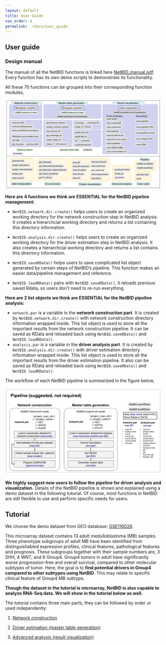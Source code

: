 ```yaml
---
layout: default
title: User Guide
nav_order: 4
permalink:  /docs/user_guide
---
```


## User guide

### Design manual

The manual of all the NetBID functions is linked here [NetBID_manual.pdf](https://github.com/jyyulab/NetBID-dev/blob/master/NetBID_manual.pdf). 
Every function has its own demo scripts to demonstrate its functionality.

All these 70 functions can be grouped into their corresponding function modules,

![function group](function_group.png)

**Here are 4 functions we think are ESSENTIAL for the NetBID pipeline management:**

- `NetBID.network.dir.create()` helps users to create an organized working directory for the network construction step in NetBID analysis. It creates a hierarchcial working directory and returns a list containing this directory information. 

- `NetBID.analysis.dir.create()`  helps users to create an organized working directory for the driver estimation step in NetBID analysis. It also creates a hierarchcial working directory and returns a list contains this directory information.

- `NetBID.saveRData()` helps users to save complicated list object generated by certain steps of NetBID’s pipeline. This function makes an easier data/pipeline management and reference.

- `NetBID.loadRData()` pairs with `NetBID.saveRData()`, it reloads previous saved Rdata, so users don't need to re-run everything.

**Here are 2 list objects we think are ESSENTIAL for the NetBID pipeline analysis:**

- `network.par` is a variable in the **network construction part**. It is created by `NetBID.network.dir.create()` with network construction directory information wrapped inside. This list object is used to store all the important results from the network construction pipeline. It can be saved as RData and reloaded back using `NetBID.saveRData()` and  `NetBID.loadRData()`.
- `analysis.par` is a variable in the **driver analysis part**. It is created by `NetBID.analysis.dir.create()` with driver estimation directory information wrapped inside. This list object is used to store all the important results from the driver estimation pipeline. It also can be saved as RData and reloaded back using `NetBID.saveRData()` and  `NetBID.loadRData()`.

The workflow of each NetBID pipeline is summarized in the figure below,

![pipeline part](pipeline_part.png)

**We highly suggest new users to follow the pipeline for driver analysis and visualization.** Details of the NetBID pipeline is shown and explained using a demo dataset in the following tutorial.
Of course, most functions in NetBID are still flexible to use and perform specific needs for users.

## Tutorial
 
We choose the demo dataset from GEO database: [GSE116028](https://www.ncbi.nlm.nih.gov/geo/query/acc.cgi?acc=GSE116028). 

This microarray dataset contains 13 adult medulloblastoma (MB) samples. 
Three phenotype subgroups of adult MB have been identified from distinguishabled expression profiles, clinical features, pathological features and prognosis.
These subgroups together with their sample numbers are, 3 SHH, 4 WNT, and 6 Group4.
Group4 tumors in adult have significantly worse progression-free and overall survival, compared to other molecular subtypes of tumor.
Here, the goal is to **find potential drivers in Group4 compared to other subtypes using NetBID**. This may relate to specific clinical feature of Group4 MB subtype.
 
**Though the dataset in the tutorial is microarray, NetBID is also capable to analyze RNA-Seq data. We will show in the tutorial below as well.**  
 
The tutorial contains three main parts, they can be followed by order or used independently:

1. [Network construction](/docs/network_construction)

2. [Driver estimation (master table generation)](/docs/driver_estimation)

3. [Advanced analysis (result visualization)](/docs/advanced_analysis)


